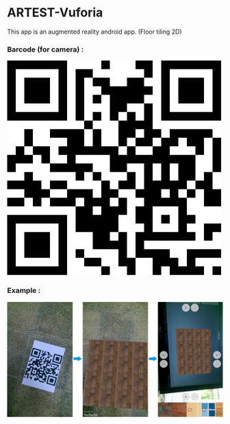 # ARTEST-Vuforia
This app is an augmented reality android app. (Floor tiling 2D)

### Barcode (for camera) : 

![barcode](https://github.com/omeragca/ARTEST-Vuforia/blob/master/app/src/main/assets/ImageTargets/barcode.png)

### Example : 

![ress](https://github.com/omeragca/ARTEST-Vuforia/blob/master/app/src/main/assets/Results/ress.jpg)
